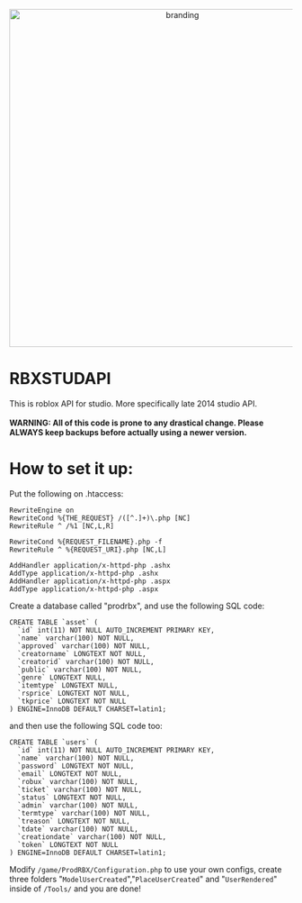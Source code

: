 <p align="center">
<img src="https://assume.neocities.org/Big.png" alt="branding" width="600">
<br>
</p>

# RBXSTUDAPI
This is roblox API for studio.
More specifically late 2014 studio API.
<br></br>
<b>WARNING: All of this code is prone to any drastical change.
Please ALWAYS keep backups before actually using a newer version.</b>
# How to set it up:
Put the following on .htaccess:
```
RewriteEngine on
RewriteCond %{THE_REQUEST} /([^.]+)\.php [NC]
RewriteRule ^ /%1 [NC,L,R]
 
RewriteCond %{REQUEST_FILENAME}.php -f
RewriteRule ^ %{REQUEST_URI}.php [NC,L]

AddHandler application/x-httpd-php .ashx
AddType application/x-httpd-php .ashx
AddHandler application/x-httpd-php .aspx
AddType application/x-httpd-php .aspx
```
Create a database called "prodrbx", and use the following SQL code:
```
CREATE TABLE `asset` (
  `id` int(11) NOT NULL AUTO_INCREMENT PRIMARY KEY,
  `name` varchar(100) NOT NULL,
  `approved` varchar(100) NOT NULL,
  `creatorname` LONGTEXT NOT NULL,
  `creatorid` varchar(100) NOT NULL,
  `public` varchar(100) NOT NULL,
  `genre` LONGTEXT NULL,
  `itemtype` LONGTEXT NULL,
  `rsprice` LONGTEXT NOT NULL,
  `tkprice` LONGTEXT NOT NULL
) ENGINE=InnoDB DEFAULT CHARSET=latin1;
```
and then use the following SQL code too:
```
CREATE TABLE `users` (
  `id` int(11) NOT NULL AUTO_INCREMENT PRIMARY KEY,
  `name` varchar(100) NOT NULL,
  `password` LONGTEXT NOT NULL,
  `email` LONGTEXT NOT NULL,
  `robux` varchar(100) NOT NULL,
  `ticket` varchar(100) NOT NULL,
  `status` LONGTEXT NOT NULL,
  `admin` varchar(100) NOT NULL,
  `termtype` varchar(100) NOT NULL,
  `treason` LONGTEXT NOT NULL,
  `tdate` varchar(100) NOT NULL,
  `creationdate` varchar(100) NOT NULL,
  `token` LONGTEXT NOT NULL
) ENGINE=InnoDB DEFAULT CHARSET=latin1;
```
Modify ```/game/ProdRBX/Configuration.php``` to use your own configs, create three folders "```ModelUserCreated```","```PlaceUserCreated```" and "```UserRendered```" inside of ```/Tools/``` and you are done!
